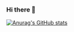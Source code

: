 ### Hi there 👋
[![Anurag's GitHub stats](https://github-readme-stats.vercel.app/api?username=Park1122&hide=stars,contribs&show_icons=true)](https://github.com/anuraghazra/github-readme-stats)
